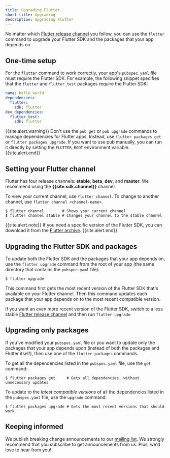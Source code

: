 ```yaml
---
title: Upgrading Flutter
short-title: Upgrading
description: Upgrading Flutter
---
```


No matter which [Flutter release channel][] you follow,
you can use the `flutter` command to upgrade your Flutter SDK
and the packages that your app depends on.


## One-time setup

For the `flutter` command to work correctly,
your app's `pubspec.yaml` file must require the Flutter SDK.
For example, the following snippet specifies that the
`flutter` and `flutter_test` packages require the Flutter SDK:

```yaml
name: hello_world
dependencies:
  flutter:
    sdk: flutter
dev_dependencies:
  flutter_test:
    sdk: flutter
```

{{site.alert.warning}}
Don't use the `pub get` or `pub upgrade` commands to manage dependencies
for Flutter apps.
Instead, use `flutter packages get` or `flutter packages upgrade`.
If you want to use pub manually, you can run it directly by setting the
`FLUTTER_ROOT` environment variable.
{{site.alert.end}}

## Setting your Flutter channel

Flutter has four release channels:
**stable**, **beta**, **dev**, and **master**.
We recommend using the **{{site.sdk.channel}}** channel.

To view your current channel, use `flutter channel`.
To change to another channel, use `flutter channel <channel-name>`.

```terminal
$ flutter channel        # Shows your current channel
$ flutter channel stable # Changes your channel to the stable channel
```

{{site.alert.note}}
If you need a specific version of the Flutter SDK,
you can download it from the [Flutter archive][].
{{site.alert.end}}

## Upgrading the Flutter SDK and packages

To update both the Flutter SDK and the packages that your app depends on,
use the `flutter upgrade` command from the root of your app
(the same directory that contains the `pubspec.yaml` file):

```terminal
$ flutter upgrade
```

This command first gets the most recent version of the Flutter SDK
that's available on your Flutter channel.
Then this command updates each package that your app depends on
to the most recent compatible version.

If you want an even more recent version of the Flutter SDK,
switch to a less stable [Flutter release channel][]
and then run `flutter upgrade`.


## Upgrading only packages

If you've modified your `pubspec.yaml` file or you want to update
only the packages that your app depends upon (instead of both the packages and
Flutter itself), then use one of the `flutter packages` commands.

To get all the dependencies listed in the `pubspec.yaml` file,
use the `get` command:

```terminal
$ flutter packages get     # Gets all dependencies, without unnecessary updates
```

To update to the _latest compatible versions_ of
all the dependencies listed in the `pubspec.yaml` file,
use the `upgrade` command:

```terminal
$ flutter packages upgrade # Gets the most recent versions that should work
```


## Keeping informed

We publish breaking change announcements to our [mailing list][].
We strongly recommend that you subscribe to get announcements from us.
Plus, we'd love to hear from you!

[Flutter archive]: /docs/development/tools/sdk/archive
[Flutter release channel]: https://github.com/flutter/flutter/wiki/Flutter-build-release-channels
[mailing list]: https://groups.google.com/forum/#!forum/flutter-dev
